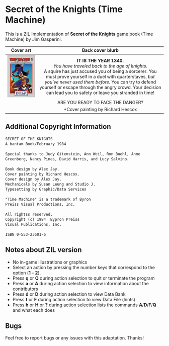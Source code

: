 # Secret of the Knights (Time Machine)

This is a ZIL Implementation of **Secret of the Knights** game book (Time Machine) by Jim Gasperini.

| **Cover art** | **Back cover blurb**|
|:-:|:-:|
|![Cover Art](/images/secret-knights.jpg)|**IT IS THE YEAR 1340.**<br>*You have traveled back to the age of knights.*<br>A squire has just accused you of being a sorcerer. You must prove yourself in a duel with quarterstaves, *but you've never used them before.*  You can try to defend yourself or escape through the angry crowd. Your decision can lead you to safety or leave you stranded in time!|
| |ARE YOU READY TO FACE THE DANGER?|
| |*Cover painting by Richard Hescox|

## Additional Copyright Information 

```
SECRET OF THE KNIGHTS
A bantam Book/February 1984

Special thanks to Judy Gitenstein, Ann Weil, Ron Buehl, Anne Greenberg, Nancy Pines, David Harris, and Lucy Salvino.

Book design by Alex Jay.
Cover painting by Richard Hescox.
Cover design by Alex Jay.
Mechanicals by Susan Leung and Studio J.
Typesetting by Graphic/Data Services

"Time Machine" is a trademark of Byron
Preiss Visual Productions, Inc.

All rightss reserved.
Copyright (c) 1984  Bypron Preiss
Visual Publications, Inc.

ISBN 0-553-23601-6
```

## Notes about ZIL version

- No in-game illustrations or graphics
- Select an action by pressing the number keys that correspond to the option (**1** - **2**).
- Press **q** or **Q** during action selection to quit or terminate the program
- Press **a** or **A** during action selection to view information about the contributors
- Press **d** or **D** during action selection to view Data Bank
- Press **f** or **F** during action selection to view Data File (hints)
- Press **h** or **H** or **?** during action selection lists the commands **A**/**D**/**F**/**Q** and what each does 

## Bugs

Feel free to report bugs or any issues with this adaptation. Thanks!
